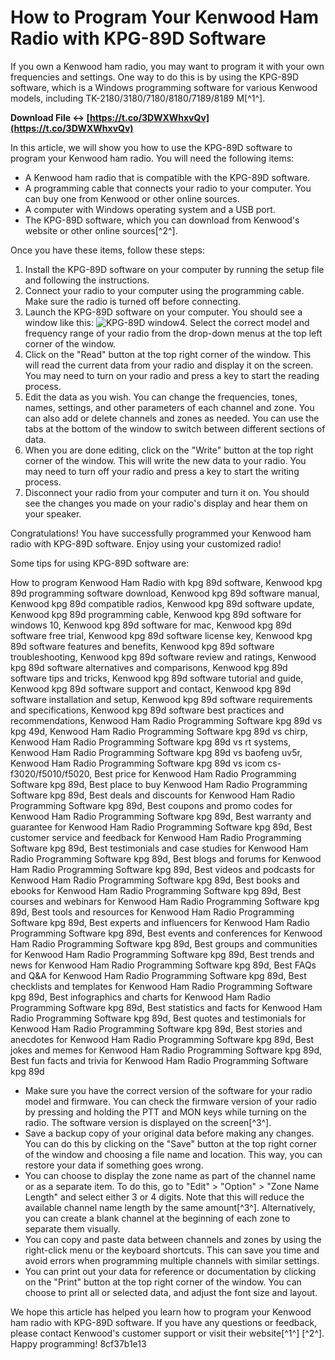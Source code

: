 
 
# How to Program Your Kenwood Ham Radio with KPG-89D Software
 
If you own a Kenwood ham radio, you may want to program it with your own frequencies and settings. One way to do this is by using the KPG-89D software, which is a Windows programming software for various Kenwood models, including TK-2180/3180/7180/8180/7189/8189 M[^1^].
 
**Download File ↔ [https://t.co/3DWXWhxvQv](https://t.co/3DWXWhxvQv)**


 
In this article, we will show you how to use the KPG-89D software to program your Kenwood ham radio. You will need the following items:
 
- A Kenwood ham radio that is compatible with the KPG-89D software.
- A programming cable that connects your radio to your computer. You can buy one from Kenwood or other online sources.
- A computer with Windows operating system and a USB port.
- The KPG-89D software, which you can download from Kenwood's website or other online sources[^2^].

Once you have these items, follow these steps:

1. Install the KPG-89D software on your computer by running the setup file and following the instructions.
2. Connect your radio to your computer using the programming cable. Make sure the radio is turned off before connecting.
3. Launch the KPG-89D software on your computer. You should see a window like this:
![KPG-89D window](https://hamfiles.co.uk/images/kpg-89d.png)4. Select the correct model and frequency range of your radio from the drop-down menus at the top left corner of the window.
5. Click on the "Read" button at the top right corner of the window. This will read the current data from your radio and display it on the screen. You may need to turn on your radio and press a key to start the reading process.
6. Edit the data as you wish. You can change the frequencies, tones, names, settings, and other parameters of each channel and zone. You can also add or delete channels and zones as needed. You can use the tabs at the bottom of the window to switch between different sections of data.
7. When you are done editing, click on the "Write" button at the top right corner of the window. This will write the new data to your radio. You may need to turn off your radio and press a key to start the writing process.
8. Disconnect your radio from your computer and turn it on. You should see the changes you made on your radio's display and hear them on your speaker.

Congratulations! You have successfully programmed your Kenwood ham radio with KPG-89D software. Enjoy using your customized radio!
  
Some tips for using KPG-89D software are:
 
How to program Kenwood Ham Radio with kpg 89d software,  Kenwood kpg 89d programming software download,  Kenwood kpg 89d software manual,  Kenwood kpg 89d compatible radios,  Kenwood kpg 89d software update,  Kenwood kpg 89d programming cable,  Kenwood kpg 89d software for windows 10,  Kenwood kpg 89d software for mac,  Kenwood kpg 89d software free trial,  Kenwood kpg 89d software license key,  Kenwood kpg 89d software features and benefits,  Kenwood kpg 89d software troubleshooting,  Kenwood kpg 89d software review and ratings,  Kenwood kpg 89d software alternatives and comparisons,  Kenwood kpg 89d software tips and tricks,  Kenwood kpg 89d software tutorial and guide,  Kenwood kpg 89d software support and contact,  Kenwood kpg 89d software installation and setup,  Kenwood kpg 89d software requirements and specifications,  Kenwood kpg 89d software best practices and recommendations,  Kenwood Ham Radio Programming Software kpg 89d vs kpg 49d,  Kenwood Ham Radio Programming Software kpg 89d vs chirp,  Kenwood Ham Radio Programming Software kpg 89d vs rt systems,  Kenwood Ham Radio Programming Software kpg 89d vs baofeng uv5r,  Kenwood Ham Radio Programming Software kpg 89d vs icom cs-f3020/f5010/f5020,  Best price for Kenwood Ham Radio Programming Software kpg 89d,  Best place to buy Kenwood Ham Radio Programming Software kpg 89d,  Best deals and discounts for Kenwood Ham Radio Programming Software kpg 89d,  Best coupons and promo codes for Kenwood Ham Radio Programming Software kpg 89d,  Best warranty and guarantee for Kenwood Ham Radio Programming Software kpg 89d,  Best customer service and feedback for Kenwood Ham Radio Programming Software kpg 89d,  Best testimonials and case studies for Kenwood Ham Radio Programming Software kpg 89d,  Best blogs and forums for Kenwood Ham Radio Programming Software kpg 89d,  Best videos and podcasts for Kenwood Ham Radio Programming Software kpg 89d,  Best books and ebooks for Kenwood Ham Radio Programming Software kpg 89d,  Best courses and webinars for Kenwood Ham Radio Programming Software kpg 89d,  Best tools and resources for Kenwood Ham Radio Programming Software kpg 89d,  Best experts and influencers for Kenwood Ham Radio Programming Software kpg 89d,  Best events and conferences for Kenwood Ham Radio Programming Software kpg 89d,  Best groups and communities for Kenwood Ham Radio Programming Software kpg 89d,  Best trends and news for Kenwood Ham Radio Programming Software kpg 89d,  Best FAQs and Q&A for Kenwood Ham Radio Programming Software kpg 89d,  Best checklists and templates for Kenwood Ham Radio Programming Software kpg 89d,  Best infographics and charts for Kenwood Ham Radio Programming Software kpg 89d,  Best statistics and facts for Kenwood Ham Radio Programming Software kpg 89d,  Best quotes and testimonials for Kenwood Ham Radio Programming Software kpg 89d,  Best stories and anecdotes for Kenwood Ham Radio Programming Software kpg 89d,  Best jokes and memes for Kenwood Ham Radio Programming Software kpg 89d,  Best fun facts and trivia for Kenwood Ham Radio Programming Software kpg 89d

- Make sure you have the correct version of the software for your radio model and firmware. You can check the firmware version of your radio by pressing and holding the PTT and MON keys while turning on the radio. The software version is displayed on the screen[^3^].
- Save a backup copy of your original data before making any changes. You can do this by clicking on the "Save" button at the top right corner of the window and choosing a file name and location. This way, you can restore your data if something goes wrong.
- You can choose to display the zone name as part of the channel name or as a separate item. To do this, go to "Edit" > "Option" > "Zone Name Length" and select either 3 or 4 digits. Note that this will reduce the available channel name length by the same amount[^3^]. Alternatively, you can create a blank channel at the beginning of each zone to separate them visually.
- You can copy and paste data between channels and zones by using the right-click menu or the keyboard shortcuts. This can save you time and avoid errors when programming multiple channels with similar settings.
- You can print out your data for reference or documentation by clicking on the "Print" button at the top right corner of the window. You can choose to print all or selected data, and adjust the font size and layout.

We hope this article has helped you learn how to program your Kenwood ham radio with KPG-89D software. If you have any questions or feedback, please contact Kenwood's customer support or visit their website[^1^] [^2^]. Happy programming!
 8cf37b1e13
 
